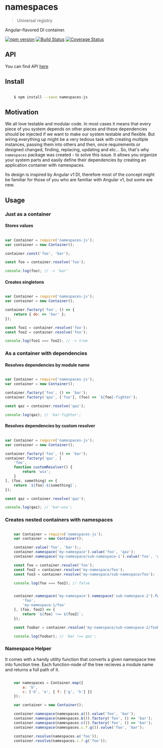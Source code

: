 # namespaces
> Universal registry

Angular-flavored DI container.

[![npm version](https://badge.fury.io/js/namespaces-js.svg)](https://www.npmjs.com/package/namespaces-js)
[![Build Status](https://secure.travis-ci.org/ziflex/namespaces.svg?branch=master)](http://travis-ci.org/ziflex/namespaces)
[![Coverage Status](https://coveralls.io/repos/github/ziflex/namespaces/badge.svg?branch=master)](https://coveralls.io/github/ziflex/namespaces)

## API
You can find API [here](http://ziflex.github.io/namespaces)

## Install

```sh

    $ npm install --save namespaces-js

```

## Motivation

We all love testable and modular code. In most cases it means that every piece of you system
depends on other pieces and these dependencies should be injected if we want to make our system testable and flexible. But wiring everything up might be a very tedious task with creating multiple instances, passing them into others and then, once requirements or designed changed, finding, replacing, updating and etc...
So, that's why ``namespaces`` package was created - to solve this issue. It allows you organize your system parts and easily define their dependencies by creating an application container with namespaces.

Its design is inspired by Angular v1 DI, therefore most of the concept might be familiar for those of you who are familiar with Angular v1, but some are new.

## Usage

### Just as a container

#### Stores values

```javascript

var Container = require('namespaces-js');
var container = new Container();

container.const('foo', 'bar');

const foo = container.resolve('foo');

console.log(foo); // -> 'bar'

```

#### Creates singletons

```javascript

var Container = require('namespaces-js');
var container = new Container();

container.factory('foo', () => {
    return { do: => 'bar' };
});

const foo1 = container.resolve('foo');
const foo2 = container.resolve('foo');

console.log(foo1 === foo2); // -> true

```

### As a container with dependencies

#### Resolves dependencies by module name

```javascript

var Container = require('namespaces-js');
var container = new Container();

container.factory('foo', () => 'bar');
container.factory('qaz', ['foo'], (foo) => `${foo}-fighter`);

const qaz = container.resolve('qaz');

console.log(qaz); // 'bar-fighter';

```

#### Resolves dependencies by custom resolver

```javascript

var Container = require('namespaces-js');
var container = new Container();

container.factory('foo', () => 'bar');
container.factory('qaz', [
    'foo',
    function customResolver() {
        return 'wsx';
    }
], (foo, something) => {
    return `${foo}-${something}`;
});

const qaz = container.resolve('qaz');

console.log(qaz); // 'bar-wsx';

```

### Creates nested containers with namespaces

```javascript

    var Container = require('namespaces-js');
    var container = new Container();

    container.value('foo', 'bar');;
    container.namespace('my-namespace').value('foo', 'qaz');
    container.namespace('my-namespace/sub-namespace-1').value('foo', 'qaz');

    const foo = container.resolve('foo');
    const foo2 = container.resolve('my-namespace/foo');
    const foo3 = container.resolve('my-namespace/sub-namespace/foo');

    console.log(foo === foo2); // false


    container.namespace('my-namespace').namespace('sub-namespace-2').factory('foobar', [
        'foo',
        'my-namespace-1/foo'
    ], (foo, foo2) => {
        return `${foo} !== ${foo2}`;
    });

    const foobar = container.resolve('my-namespace/sub-namespace-2/foobar');

    console.log(foobar); // 'bar !== qaz';

```

### Namespace Helper

It comes with a handy utility function that converts a given namespace tree into function tree.
Each function-node of the tree recieves a module name and returns a full path of it.

````javascript

    var namespaces = Container.map({
        a: 'b',
        c: ['d', 'e', { f: ['g', 'h'] }]
    });

    var container = new Container();

    container.namespace(namespaces.a()).value('foo', 'bar');
    container.namespace(namespaces.b()).factory('foo', () => 'bar');
    container.namespace(namespaces.c()).factory('foo', () => 'bar');
    container.namespace(namespaces.c.f.g()).value('foo', 'bar');

    container.resolve(namespaces.a('foo'));
    container.resolve(namespaces.c.f.g('foo'));

````     

